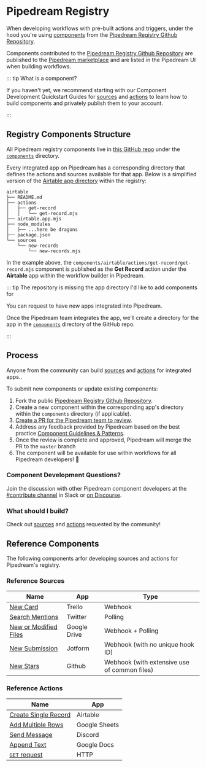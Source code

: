 # Pipedream Registry

When developing workflows with pre-built actions and triggers, under the hood you're using [components](/components/) from the [Pipedream Registry Github Repository](https://github.com/pipedreamhq/pipedream).

Components contributed to the [Pipedream Registry Github Repository](https://github.com/pipedreamhq/pipedream) are published to the [Pipedream marketplace](https://pipedream.com/apps) and are listed in
the Pipedream UI when building workflows.

::: tip What is a component?

If you haven't yet, we recommend starting with our Component Development Quickstart Guides for [sources](/components/quickstart/nodejs/sources/)
and [actions](/components/quickstart/nodejs/actions/) to learn how to build components and privately publish them to your account.

:::

## Registry Components Structure

All Pipedream registry components live in [this GitHub repo](https://github.com/PipedreamHQ/pipedream) under the [`components`](https://github.com/PipedreamHQ/pipedream/tree/master/components) directory.

Every integrated app on Pipedream has a corresponding directory that defines the actions and sources available for that app. Below is a simplified version of the [Airtable app directory](https://github.com/PipedreamHQ/pipedream/tree/master/components/airtable) within the registry:

```
airtable
├── README.md
├── actions
│   ├── get-record
│   │   └── get-record.mjs
├── airtable.app.mjs
├── node_modules
│   ├── ...here be dragons
├── package.json
└── sources
    └── new-records
        └── new-records.mjs
```

In the example above, the `components/airtable/actions/get-record/get-record.mjs` component is published as the **Get Record** action under the **Airtable** app within the workflow builder in Pipedream.

::: tip The repository is missing the app directory I'd like to add components for

You can request to have new apps integrated into Pipedream.

Once the Pipedream team integrates the app, we'll create a directory for the app in the [`components`](https://github.com/PipedreamHQ/pipedream/tree/master/components) directory of the GitHub repo.

:::

## Process

Anyone from the community can build [sources](/sources/) and [actions](/components#actions) for integrated apps..

To submit new components or update existing components:

1. Fork the public [Pipedream Registry Github Repository](https://github.com/pipedreamhq/pipedream).
2. Create a new component within the corresponding app's directory within the `components` directory (if applicable).
3. [Create a PR for the Pipedream team to review](https://github.com/PipedreamHQ/pipedream/compare).
4. Address any feedback provided by Pipedream based on the best practice [Component Guidelines & Patterns](/apps/guidelines/).
5. Once the review is complete and approved, Pipedream will merge the PR to the `master` branch
6. The component will be available for use within workflows for all Pipedream developers! :tada:

### Component Development Questions? 

Join the discussion with other Pipedream component developers at the [#contribute channel](https://pipedream-users.slack.com/archives/C01E5KCTR16) in Slack or [on Discourse](https://pipedream.com/community/c/dev/11).

### What should I build?

Check out [sources](https://github.com/PipedreamHQ/pipedream/issues?q=is%3Aissue+is%3Aopen+%5BSOURCE%5D+in%3Atitle)
and [actions](https://github.com/PipedreamHQ/pipedream/issues?q=is%3Aissue+is%3Aopen+%5BACTION%5D+in%3Atitle+) requested by the community!


## Reference Components

The following components arfor developing sources and
actions for Pipedream's registry.

### Reference Sources

| Name                                                                                                                                                          | App          | Type                                         |
| ------------------------------------------------------------------------------------------------------------------------------------------------------------- | ------------ | -------------------------------------------- |
| [New Card](https://github.com/pipedreamhq/pipedream/blob/master/components/trello/sources/new-card/new-card.mjs)                                              | Trello       | Webhook                                      |
| [Search Mentions](https://github.com/PipedreamHQ/pipedream/blob/master/components/twitter/sources/search-mentions/search-mentions.mjs)                        | Twitter      | Polling                                      |
| [New or Modified Files](https://github.com/pipedreamhq/pipedream/blob/master/components/google_drive/sources/new-or-modified-files/new-or-modified-files.mjs) | Google Drive | Webhook + Polling                            |
| [New Submission](https://github.com/pipedreamhq/pipedream/blob/master/components/jotform/sources/new-submission/new-submission.mjs)                           | Jotform      | Webhook (with no unique hook ID)             |
| [New Stars](https://github.com/pipedreamhq/pipedream/blob/master/components/github/sources/new-star/new-star.js)                                              | Github       | Webhook (with extensive use of common files) |

### Reference Actions

| Name                                                                                                                                                  | App           |
| ----------------------------------------------------------------------------------------------------------------------------------------------------- | ------------- |
| [Create Single Record](https://github.com/PipedreamHQ/pipedream/blob/master/components/airtable/actions/create-single-record/create-single-record.js) | Airtable      |
| [Add Multiple Rows](https://github.com/PipedreamHQ/pipedream/blob/master/components/google_sheets/actions/add-multiple-rows/add-multiple-rows.mjs)    | Google Sheets |
| [Send Message](https://github.com/PipedreamHQ/pipedream/blob/master/components/discord_webhook/actions/send-message/send-message.mjs)                 | Discord       |
| [Append Text](https://github.com/PipedreamHQ/pipedream/blob/master/components/google_docs/actions/append-text/append-text.mjs)                        | Google Docs   |
| [`GET` request](https://github.com/PipedreamHQ/pipedream/blob/master/components/http/actions/get-request/get-request.mjs)                             | HTTP          |
